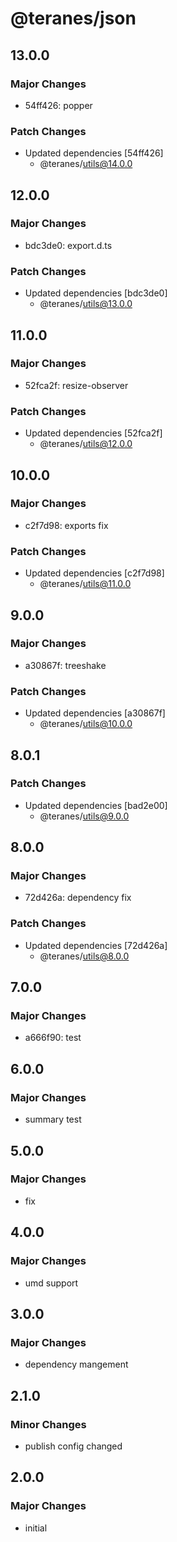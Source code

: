 # @teranes/json

## 13.0.0

### Major Changes

- 54ff426: popper

### Patch Changes

- Updated dependencies [54ff426]
  - @teranes/utils@14.0.0

## 12.0.0

### Major Changes

- bdc3de0: export.d.ts

### Patch Changes

- Updated dependencies [bdc3de0]
  - @teranes/utils@13.0.0

## 11.0.0

### Major Changes

- 52fca2f: resize-observer

### Patch Changes

- Updated dependencies [52fca2f]
  - @teranes/utils@12.0.0

## 10.0.0

### Major Changes

- c2f7d98: exports fix

### Patch Changes

- Updated dependencies [c2f7d98]
  - @teranes/utils@11.0.0

## 9.0.0

### Major Changes

- a30867f: treeshake

### Patch Changes

- Updated dependencies [a30867f]
  - @teranes/utils@10.0.0

## 8.0.1

### Patch Changes

- Updated dependencies [bad2e00]
  - @teranes/utils@9.0.0

## 8.0.0

### Major Changes

- 72d426a: dependency fix

### Patch Changes

- Updated dependencies [72d426a]
  - @teranes/utils@8.0.0

## 7.0.0

### Major Changes

- a666f90: test

## 6.0.0

### Major Changes

- summary test

## 5.0.0

### Major Changes

- fix

## 4.0.0

### Major Changes

- umd support

## 3.0.0

### Major Changes

- dependency mangement

## 2.1.0

### Minor Changes

- publish config changed

## 2.0.0

### Major Changes

- initial
